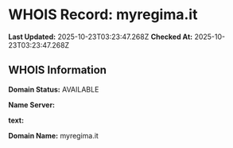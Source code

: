 # WHOIS Record: myregima.it

**Last Updated:** 2025-10-23T03:23:47.268Z
**Checked At:** 2025-10-23T03:23:47.268Z

## WHOIS Information

**Domain Status:** AVAILABLE

**Name Server:** 

**text:** 

**Domain Name:** myregima.it

